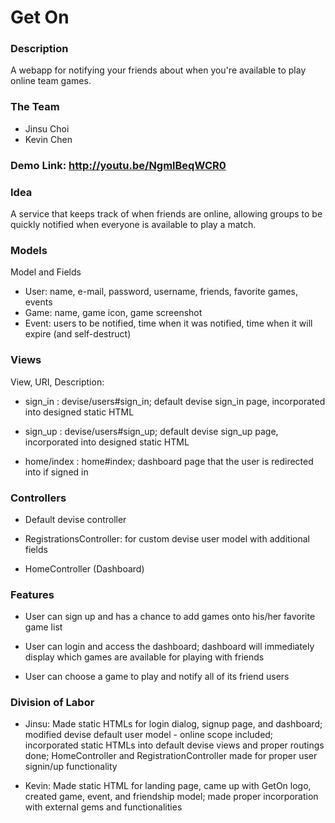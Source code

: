 Get On
======

### Description

A webapp for notifying your friends about when you're available to play online team games.


### The Team

* Jinsu Choi
* Kevin Chen

### Demo Link: http://youtu.be/NgmlBeqWCR0

### Idea
A service that keeps track of when friends are online, allowing groups to be quickly notified when everyone is available to play a match.

### Models

Model and Fields
* User:
name, e-mail, password, username, friends, favorite games, events
* Game:
name, game icon, game screenshot
* Event:
users to be notified, time when it was notified, time when it will expire (and self-destruct)


### Views

View, URI, Description:

* sign_in :
devise/users#sign_in; default devise sign_in page, incorporated into designed static HTML

* sign_up :
devise/users#sign_up; default devise sign_up page, incorporated into designed static HTML

* home/index :
home#index; dashboard page that the user is redirected into if signed in


### Controllers

* Default devise controller

* RegistrationsController: for custom devise user model with additional fields

* HomeController (Dashboard)

### Features

* User can sign up and has a chance to add games onto his/her favorite game list

* User can login and access the dashboard; dashboard will immediately display which games are available for playing with friends

* User can choose a game to play and notify all of its friend users

### Division of Labor

* Jinsu: Made static HTMLs for login dialog, signup page, and dashboard; modified devise default user model - online scope included; incorporated static HTMLs into default devise views and proper routings done; HomeController and RegistrationController made for proper user signin/up functionality

* Kevin: Made static HTML for landing page, came up with GetOn logo, created game, event, and friendship model; made proper incorporation with external gems and functionalities
